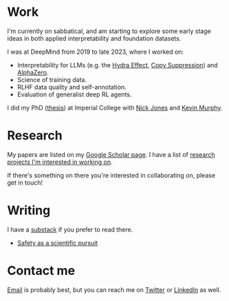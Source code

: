# Work
I'm currently on sabbatical, and am starting to explore some early stage ideas in both applied interpretability and foundation datasets.

I was at DeepMind from 2019 to late 2023, where I worked on:
- Interpretability for LLMs (e.g. the [Hydra Effect](https://arxiv.org/abs/2307.15771), [Copy Suppression](https://arxiv.org/abs/2310.04625)) and [AlphaZero](https://www.pnas.org/doi/full/10.1073/pnas.2206625119).
- Science of training data.
- RLHF data quality and self-annotation.
- Evaluation of generalist deep RL agents.

I did my PhD ([thesis](https://spiral.imperial.ac.uk/bitstream/10044/1/85919/1/McGrath-T-2020-PhD-Thesis.pdf)) at Imperial College with [Nick Jones](https://www.imperial.ac.uk/people/nick.jones/research.html) and [Kevin Murphy](https://www.imperial.ac.uk/people/k.g.murphy).

# Research
My papers are listed on my [Google Scholar page](https://scholar.google.com/citations?user=wZurn8MAAAAJ&hl=en). I have a list of [research projects I'm interested in working on](https://tommcgrath.github.io/research-projects).

If there's something on there you're interested in collaborating on, please get in touch!

# Writing
I have a [substack](https://banburismus.substack.com/) if you prefer to read there.
- [Safety as a scientific pursuit](https://tommcgrath.github.io/safety_as_science)

# Contact me
[Email](mailto:thomas.m.mcgrath@gmail.com) is probably best, but you can reach me on [Twitter](https://twitter.com/banburismus_) or [LinkedIn](https://www.linkedin.com/in/tom-mcgrath-7337bb151/) as well.
